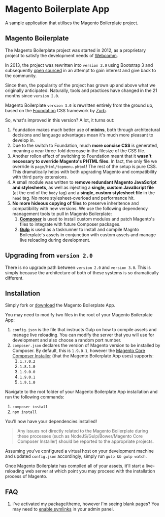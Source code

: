 # Magento Boilerplate App

A sample application that utilises the Magento Boilerplate project.

## Magento Boilerplate

The Magento Boilerplate project was started in 2012, as a proprietary project to satisfy the development needs of [Webcomm](http://webcomm.io).

In 2013, the project was rewritten into `version 2.0` using Bootstrap 3 and subsequently [open sourced](http://www.webcomm.com.au/blog/2013/09/introducing-magento-boilerplate-a-twitter-bootstrap-3-powered-html5-mobile-first-starter-theme) in an attempt to gain interest and give back to the community.

Since then, the popularity of the project has grown up and above what we originally anticipated. Naturally, tools and practices have changed in the 21 months since `version 2.0`.

Magento Boilerplate `version 3.0` is rewritten entirely from the ground up, based on the [Foundation](http://foundation.zurb.com) CSS framework by [Zurb](http://zurb.com).

So, what's improved in this version? A lot, it turns out:

1. Foundation makes much better use of **mixins**, both through architectural decisions and language advantages mean it's much more pleasant to develop in.
2. Due to the switch to Foundation, much **more concise CSS** is generated, meaning a near three-fold decrease in the filesize of the CSS file.
3. Another rollon effect of switching to Foundation meant that it **wasn't necessary to override Magento's PHTML files**. In fact, the only file we override is `page/html/topmenu.phtml`! The rest of the setup is pure CSS. This dramatically helps with both upgrading Magento and compatibility with third party extensions.
4. A small module was written to **remove redundant Magento JavaScript and stylesheets**, as well as injecting a **single, custom JavaScript file** (at the end of the `body` tag) and a **single, custom stylesheet file** in the `head` tag. No more stylesheet-overload and performance hit.
5. **No more hideous copying of files** to preserve inheritence and compatibility with new versions. We use the following dependency management tools to pull in Magento Boilerplate:
   1. **[Composer](http://getcomposer.org)** is used to install custom modules and patch Magento's files to integrate with future Composer packages.
   2. **[Gulp](http://gulpjs.com)** is used as a taskrunner to install and compile Magnto Boilerplate's assets in conjunction with custom assets and manage live reloading during development.

## Upgrading from `version 2.0`

There is no upgrade path between `version 2.0` and `version 3.0`. This is simply because the architecture of both of these systems is so dramatically different.

## Installation

Simply fork or [download](https://github.com/webcomm/magento-boilerplate-app/archive/master.zip) the Magento Boilerplate App.

You may need to modify two files in the root of your Magento Boilerplate App:

1. `config.json` is the file that instructs Gulp on how to compile assets and manage live reloading. You can modify the server that you will use for development and also choose a random port number.
2. `composer.json` declares the version of Magento version to be installed by Composer. By default, this is `1.9.0.1`, however the [Magento Core Composer Installer](https://github.com/AydinHassan/magento-core-composer-installer) (that the Magento Boilerplate App uses) supports:
   1. `1.7.0.2`
   2. `1.8.1.0`
   3. `1.9.0.0`
   4. `1.9.0.1`
   5. `1.9.1.0`

Navigate to the root folder of your Magento Boilerplate App installation and run the following commands:

1. `composer install`
2. `npm install`

You'll now have your dependencies installed!

> Any issues not directly related to the Magento Boilerplate during these processes (such as NodeJS/Gulp/Bower/Magento Core Composer Installer) should be reported to the appropriate projects.

Assuming you've configured a virtual host on your development machine and updated `config.json` accordingly, simply run `gulp && gulp watch`.

Once Magento Boilerplate has compiled all of your assets, it'll start a live-reloading web server at which point you may proceed with the installation process of Magento.

## FAQ

1. I've activated my package/theme, however I'm seeing blank pages? You may need to [enable symlinks](https://github.com/colinmollenhour/modman/issues/31) in your admin panel.
